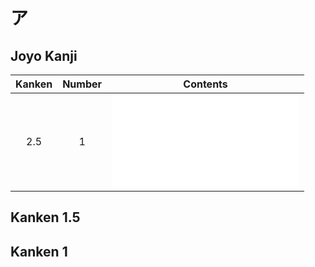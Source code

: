 
# ア

## Joyo Kanji

| Kanken | Number | Contents   |
| :----: | :----: | ---------- |
|  2.5   |   1    | ![亞](亞.md) |

## Kanken 1.5

## Kanken 1
